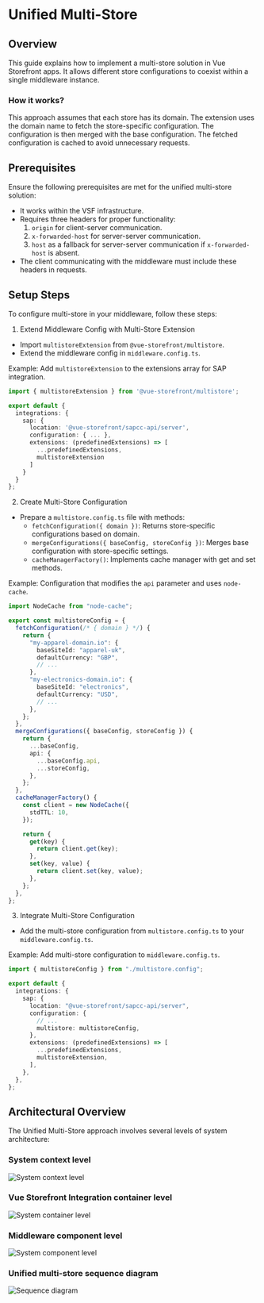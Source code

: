 # Unified Multi-Store

## Overview

This guide explains how to implement a multi-store solution in Vue Storefront apps. It allows different store configurations to coexist within a single middleware instance.

### How it works?

This approach assumes that each store has its domain. The extension uses the domain name to fetch the store-specific configuration. The configuration is then merged with the base configuration. The fetched configuration is cached to avoid unnecessary requests.

## Prerequisites

Ensure the following prerequisites are met for the unified multi-store solution:

- It works within the VSF infrastructure.
- Requires three headers for proper functionality:
  1. `origin` for client-server communication.
  2. `x-forwarded-host` for server-server communication.
  3. `host` as a fallback for server-server communication if `x-forwarded-host` is absent.
- The client communicating with the middleware must include these headers in requests.

## Setup Steps

To configure multi-store in your middleware, follow these steps:

1. Extend Middleware Config with Multi-Store Extension

- Import `multistoreExtension` from `@vue-storefront/multistore`.
- Extend the middleware config in `middleware.config.ts`.

Example: Add `multistoreExtension` to the extensions array for SAP integration.

```ts [middleware.config.ts]
import { multistoreExtension } from '@vue-storefront/multistore';

export default {
  integrations: {
    sap: {
      location: '@vue-storefront/sapcc-api/server',
      configuration: { ... },
      extensions: (predefinedExtensions) => [
        ...predefinedExtensions,
        multistoreExtension
      ]
    }
  }
};
```

2. Create Multi-Store Configuration

- Prepare a `multistore.config.ts` file with methods:
  - `fetchConfiguration({ domain })`: Returns store-specific configurations based on domain.
  - `mergeConfigurations({ baseConfig, storeConfig })`: Merges base configuration with store-specific settings.
  - `cacheManagerFactory()`: Implements cache manager with get and set methods.

Example: Configuration that modifies the `api` parameter and uses `node-cache`.

```ts [multistore.config.ts]
import NodeCache from "node-cache";

export const multistoreConfig = {
  fetchConfiguration(/* { domain } */) {
    return {
      "my-apparel-domain.io": {
        baseSiteId: "apparel-uk",
        defaultCurrency: "GBP",
        // ...
      },
      "my-electronics-domain.io": {
        baseSiteId: "electronics",
        defaultCurrency: "USD",
        // ...
      },
    };
  },
  mergeConfigurations({ baseConfig, storeConfig }) {
    return {
      ...baseConfig,
      api: {
        ...baseConfig.api,
        ...storeConfig,
      },
    };
  },
  cacheManagerFactory() {
    const client = new NodeCache({
      stdTTL: 10,
    });

    return {
      get(key) {
        return client.get(key);
      },
      set(key, value) {
        return client.set(key, value);
      },
    };
  },
};
```

3. Integrate Multi-Store Configuration

- Add the multi-store configuration from `multistore.config.ts` to your `middleware.config.ts`.

Example: Add multi-store configuration to `middleware.config.ts`.

```ts [middleware.config.ts]
import { multistoreConfig } from "./multistore.config";

export default {
  integrations: {
    sap: {
      location: "@vue-storefront/sapcc-api/server",
      configuration: {
        // ...
        multistore: multistoreConfig,
      },
      extensions: (predefinedExtensions) => [
        ...predefinedExtensions,
        multistoreExtension,
      ],
    },
  },
};
```

## Architectural Overview

The Unified Multi-Store approach involves several levels of system architecture:
### System context level

![System context level](https://res.cloudinary.com/vue-storefront/image/upload/v1674577953/Unified%20multi-store/Integrations_Workspace_-_System_context_level_utxxzw.jpg)

### Vue Storefront Integration container level

![System container level](https://res.cloudinary.com/vue-storefront/image/upload/v1674577953/Unified%20multi-store/Integrations_Workspace_-_System_container_level_jbhk66.jpg)

### Middleware component level

![System component level](https://res.cloudinary.com/vue-storefront/image/upload/v1674577953/Unified%20multi-store/Integrations_Workspace_-_System_component_level_-_Middleware_with_multistore_1_at6dqq.jpg)

### Unified multi-store sequence diagram

![Sequence diagram](https://res.cloudinary.com/vue-storefront/image/upload/v1674577949/Unified%20multi-store/Unified_multi-store_1_kwbuu1.png)
